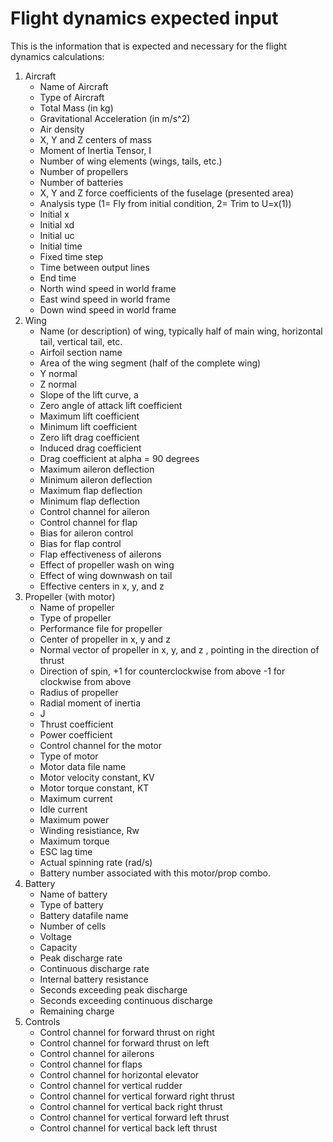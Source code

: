 # Flight dynamics expected input
This is the information that is expected and necessary for the flight dynamics calculations:
1.  Aircraft
    -  Name of Aircraft
    -  Type of Aircraft
    -  Total Mass (in kg)
    -  Gravitational Acceleration (in m/s^2)
    -  Air density
    -  X, Y and Z centers of mass
    -  Moment of Inertia Tensor, I
    - Number of wing elements (wings, tails, etc.)
    - Number of propellers
    - Number of batteries
    - X, Y and Z force coefficients of the fuselage (presented area)
    - Analysis type (1= Fly from initial condition, 2= Trim to U=x(1))
    - Initial x
    - Initial xd
    - Initial uc
    - Initial time
    - Fixed time step
    - Time between output lines
    - End time
    - North wind speed in world frame
    - East wind speed in world frame
    - Down wind speed in world frame
1.  Wing
    - Name (or description) of wing, typically half of main wing, horizontal tail, vertical tail, etc.
    - Airfoil section name
    - Area of the wing segment (half of the complete wing)
    - Y normal
    - Z normal
    - Slope of the lift curve, a
    - Zero angle of attack lift coefficient
    - Maximum lift coefficient
    - Minimum lift coefficient
    - Zero lift drag coefficient
    - Induced drag coefficient
    - Drag coefficient at alpha = 90 degrees
    - Maximum aileron deflection
    - Minimum aileron deflection
    - Maximum flap deflection
    - Minimum flap deflection
    - Control channel for aileron
    - Control channel for flap
    - Bias for aileron control
    - Bias for flap control
    - Flap effectiveness of ailerons
    - Effect of propeller wash on wing
    - Effect of wing downwash on tail
    - Effective centers in x, y, and z
1.  Propeller (with motor)
    - Name of propeller
    - Type of propeller
    - Performance file for propeller
    - Center of propeller in x, y and z
    - Normal vector of propeller in x, y, and z , pointing in the direction of thrust
    - Direction of spin, +1 for counterclockwise from above -1 for clockwise from above
    - Radius of propeller
    - Radial moment of inertia
    - J
    - Thrust coefficient
    - Power coefficient
    - Control channel for the motor
    - Type of motor
    - Motor data file name
    - Motor velocity constant, KV
    - Motor torque constant, KT
    - Maximum current
    - Idle current
    - Maximum power
    - Winding resistiance, Rw
    - Maximum torque
    - ESC lag time
    - Actual spinning rate (rad/s)
    - Battery number associated with this motor/prop combo.
1.  Battery
    - Name of battery
    - Type of battery
    - Battery datafile name
    - Number of cells
    - Voltage
    - Capacity
    - Peak discharge rate
    - Continuous discharge rate
    - Internal battery resistance
    - Seconds exceeding peak discharge
    - Seconds exceeding continuous discharge
    - Remaining charge
1.  Controls
    - Control channel for forward thrust on right
    - Control channel for forward thrust on left
    - Control channel for ailerons
    - Control channel for flaps 
    - Control channel for horizontal elevator
    - Control channel for vertical rudder 
    - Control channel for vertical forward right thrust
    - Control channel for vertical back right thrust
    - Control channel for vertical forward left thrust
    - Control channel for vertical back left thrust